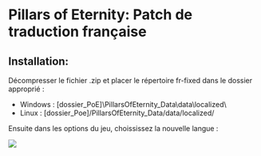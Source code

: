 # Pillars of Eternity: Patch de traduction française

## Installation:

Décompresser le fichier .zip et placer le répertoire fr-fixed dans le dossier approprié :

 * Windows : [dossier_PoE]\PillarsOfEternity_Data\data\localized\
 * Linux : [dossier_Poe]/PillarsOfEternity_Data/data/localized/
 
Ensuite dans les options du jeu, choississez la nouvelle langue :

<a href='http://pix.toile-libre.org/?img=1428774262.jpg'><img src='http://pix.toile-libre.org/upload/img/1428774262.jpg' /></a>

